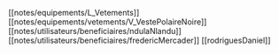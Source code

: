 [[notes/equipements/L_Vetements]] [[notes/equipements/vetements/V_VestePolaireNoire]] [[notes/utilisateurs/beneficiaires/ndulaNlandu]]
[[notes/utilisateurs/beneficiaires/fredericMercader]]
[[rodriguesDaniel]]